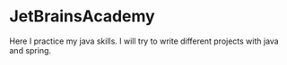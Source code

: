 # JetBrainsAcademy

Here I practice my java skills. I will try to write different projects with java and spring.
